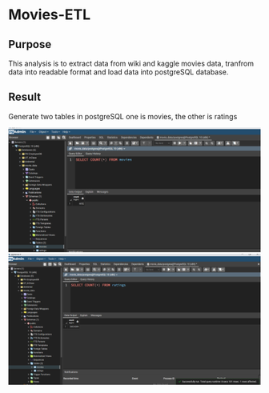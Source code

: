 # Movies-ETL
## Purpose
This analysis is to extract data from wiki and kaggle movies data, tranfrom data into readable format and load data into postgreSQL database.

## Result

Generate two tables in postgreSQL one is movies, the other is ratings

<img src="Resources/movies_query.PNG">

<img src="Resources/ratings_query.png">
